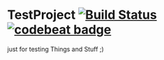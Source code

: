 # TestProject [![Build Status](https://travis-ci.org/Flip42/TestProject.svg?branch=master)](https://travis-ci.org/Flip42/TestProject) [![codebeat badge](https://codebeat.co/badges/579f55fd-9365-4c12-90f8-fa80c7807125)](https://codebeat.co/projects/github-com-flip42-testproject-master) 

just for testing Things and Stuff ;)
